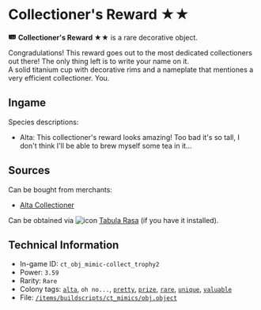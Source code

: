 # Collectioner's Reward ★★

<img src="https://raw.githubusercontent.com/Ceterai/Enternia/main/objects/alta/eds/decorative/table/icon.png" alt="Collectioner's Reward ★★ icon" loading="lazy" height="16px" width="auto" /> **Collectioner's Reward ★★** is a rare decorative object.

Congradulations! This reward goes out to the most dedicated collectioners out there! The only thing left is to write your name on it.  
A solid titanium cup with decorative rims and a nameplate that mentiones a very efficient collectioner. You.

## Ingame

Species descriptions:

- Alta: This collectioner's reward looks amazing! Too bad it's so tall, I don't think I'll be able to brew myself some tea in it...

## Sources

Can be bought from merchants:

- [Alta Collectioner](https://ceterai.github.io/MyEnternia/Wiki/AltaCollectioner)

Can be obtained via <img src="https://steamuserimages-a.akamaihd.net/ugc/263843960696222713/3EC9A7C005541F7D577EBCB8C5736B4EFC9973D6/" alt="icon" width="8" height="12"/> [Tabula Rasa](https://community.playstarbound.com/resources/the-tabula-rasa.3222/) (if you have it installed).

## Technical Information

- In-game ID: `ct_obj_mimic-collect_trophy2`
- Power: `3.59`
- Rarity: `Rare`
- Colony tags: [`alta`](https://ceterai.github.io/MyEnternia/Wiki/Tags/Alta), `oh no...`, [`pretty`](https://ceterai.github.io/MyEnternia/Wiki/Tags/Pretty), [`prize`](https://ceterai.github.io/MyEnternia/Wiki/Tags/Prize), [`rare`](https://ceterai.github.io/MyEnternia/Wiki/Tags/Rare), [`unique`](https://ceterai.github.io/MyEnternia/Wiki/Tags/Unique), [`valuable`](https://ceterai.github.io/MyEnternia/Wiki/Tags/Valuable)
- File: [`/items/buildscripts/ct_mimics/obj.object`](https://github.com/Ceterai/Enternia/blob/main/items/buildscripts/ct_mimics/obj.object)
